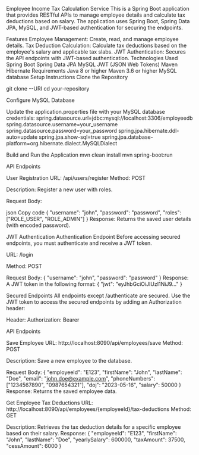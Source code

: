 Employee Income Tax Calculation Service
This is a Spring Boot application that provides RESTful APIs to manage employee details and calculate tax deductions based on salary. The application uses Spring Boot, Spring Data JPA, MySQL, and JWT-based authentication for securing the endpoints.

Features
Employee Management: Create, read, and manage employee details.
Tax Deduction Calculation: Calculate tax deductions based on the employee's salary and applicable tax slabs.
JWT Authentication: Secures the API endpoints with JWT-based authentication.
Technologies Used
Spring Boot
Spring Data JPA
MySQL
JWT (JSON Web Tokens)
Maven
Hibernate
Requirements
Java 8 or higher
Maven 3.6 or higher
MySQL database
Setup Instructions
Clone the Repository

git clone --URI
cd your-repository

Configure MySQL Database

Update the application.properties file with your MySQL database credentials: spring.datasource.url=jdbc:mysql://localhost:3306/employeedb spring.datasource.username=your_username spring.datasource.password=your_password spring.jpa.hibernate.ddl-auto=update spring.jpa.show-sql=true spring.jpa.database-platform=org.hibernate.dialect.MySQLDialect

Build and Run the Application mvn clean install mvn spring-boot:run

API Endpoints

User Registration URL: /api/users/register
Method: POST

Description: Register a new user with roles.

Request Body:

json Copy code { "username": "john", "password": "password", "roles": ["ROLE_USER", "ROLE_ADMIN"] } Response: Returns the saved user details (with encoded password).

JWT Authentication Authentication Endpoint Before accessing secured endpoints, you must authenticate and receive a JWT token.

URL: /login

Method: POST

Request Body: { "username": "john", "password": "password" } Response: A JWT token in the following format: { "jwt": "eyJhbGciOiJIUzI1NiJ9..." }

Secured Endpoints All endpoints except /authenticate are secured. Use the JWT token to access the secured endpoints by adding an Authorization header:

Header: Authorization: Bearer

API Endpoints

Save Employee URL: http://localhost:8090/api/employees/save
Method: POST

Description: Save a new employee to the database.

Request Body: { "employeeId": "E123", "firstName": "John", "lastName": "Doe", "email": "john.doe@example.com", "phoneNumbers": ["1234567890", "0987654321"], "doj": "2023-05-16", "salary": 50000 } Response: Returns the saved employee data.

Get Employee Tax Deductions URL: http://localhost:8090/api/employees/{employeeId}/tax-deductions
Method: GET

Description: Retrieves the tax deduction details for a specific employee based on their salary. Response: { "employeeId": "E123", "firstName": "John", "lastName": "Doe", "yearlySalary": 600000, "taxAmount": 37500, "cessAmount": 6000 }
